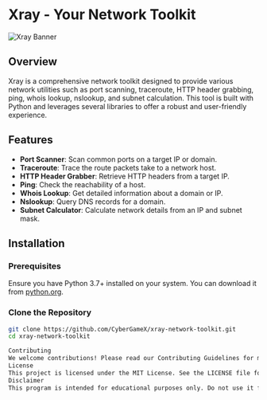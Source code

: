 # Xray - Your Network Toolkit

![Xray Banner](https://via.placeholder.com/800x200.png?text=Xray+-+Your+Network+Toolkit)

## Overview

Xray is a comprehensive network toolkit designed to provide various network utilities such as port scanning, traceroute, HTTP header grabbing, ping, whois lookup, nslookup, and subnet calculation. This tool is built with Python and leverages several libraries to offer a robust and user-friendly experience.

## Features

- **Port Scanner**: Scan common ports on a target IP or domain.
- **Traceroute**: Trace the route packets take to a network host.
- **HTTP Header Grabber**: Retrieve HTTP headers from a target IP.
- **Ping**: Check the reachability of a host.
- **Whois Lookup**: Get detailed information about a domain or IP.
- **Nslookup**: Query DNS records for a domain.
- **Subnet Calculator**: Calculate network details from an IP and subnet mask.

## Installation

### Prerequisites

Ensure you have Python 3.7+ installed on your system. You can download it from [python.org](https://www.python.org/downloads/).

### Clone the Repository

```sh
git clone https://github.com/CyberGameX/xray-network-toolkit.git
cd xray-network-toolkit

Contributing
We welcome contributions! Please read our Contributing Guidelines for more details.  
License
This project is licensed under the MIT License. See the LICENSE file for details.  
Disclaimer
This program is intended for educational purposes only. Do not use it for illegal activities. The creator of this program is not responsible for any misuse of information provided by this program.  <hr></hr> Developed with ❤️ by CyberSeC
